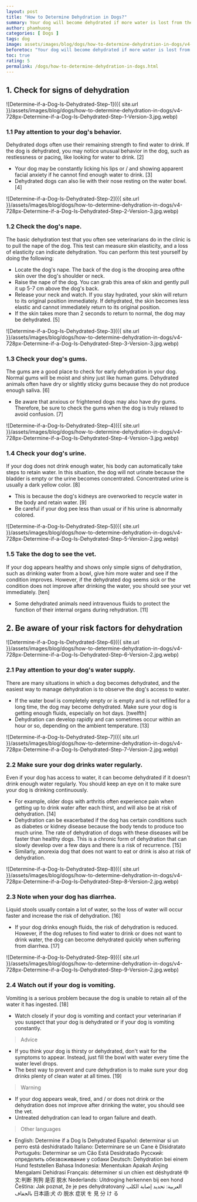 ```yaml
---
layout: post
title: "How to Determine Dehydration in Dogs?"
summary: Your dog will become dehydrated if more water is lost from the body than the dog drinks. For example, a dog with a stomach ache may become dehydrated through diarrhea or vomiting, thus risking dehydration quickly. In addition, there are many other reasons leading to dehydration in dogs. For example, if the dog does not drink a lot of water on hot days, the dog can become dehydrated quickly. The first step in treating your dog is to recognize dehydration by making sure the dog is drinking enough water or seeing the vet.
author: phamhuong
categories: [ Dogs ]
tags: dog
image: assets/images/blog/dogs/how-to-determine-dehydration-in-dogs/v4-728px-Determine-if-a-Dog-Is-Dehydrated-Step-8-Version-2.jpg.webp
beforetoc: "Your dog will become dehydrated if more water is lost from the body than the dog drinks. For example, a dog with a stomach ache may become dehydrated through diarrhea or vomiting, thus risking dehydration quickly. In addition, there are many other reasons leading to dehydration in dogs. For example, if the dog does not drink a lot of water on hot days, the dog can become dehydrated quickly. The first step in treating your dog is to recognize dehydration by making sure the dog is drinking enough water or seeing the vet."
toc: true
rating: 5
permalink: /dogs/how-to-determine-dehydration-in-dogs.html
---
```



## 1. Check for signs of dehydration

![Determine-if-a-Dog-Is-Dehydrated-Step-1]({{ site.url }}/assets/images/blog/dogs/how-to-determine-dehydration-in-dogs/v4-728px-Determine-if-a-Dog-Is-Dehydrated-Step-1-Version-3.jpg.webp)

### 1.1 Pay attention to your dog's behavior. 

Dehydrated dogs often use their remaining strength to find water to drink. If the dog is dehydrated, you may notice unusual behavior in the dog, such as restlessness or pacing, like looking for water to drink. [2]
- Your dog may be constantly licking his lips or / and showing apparent facial anxiety if he cannot find enough water to drink. [3]
- Dehydrated dogs can also lie with their nose resting on the water bowl. [4]

![Determine-if-a-Dog-Is-Dehydrated-Step-2]({{ site.url }}/assets/images/blog/dogs/how-to-determine-dehydration-in-dogs/v4-728px-Determine-if-a-Dog-Is-Dehydrated-Step-2-Version-3.jpg.webp)

### 1.2 Check the dog's nape. 

The basic dehydration test that you often see veterinarians do in the clinic is to pull the nape of the dog. This test can measure skin elasticity, and a loss of elasticity can indicate dehydration. You can perform this test yourself by doing the following:
- Locate the dog's nape. The back of the dog is the drooping area of ​​the skin over the dog's shoulder or neck.
- Raise the nape of the dog. You can grab this area of ​​skin and gently pull it up 5-7 cm above the dog's back.
- Release your neck and watch. If you stay hydrated, your skin will return to its original position immediately. If dehydrated, the skin becomes less elastic and cannot immediately return to its original position.
- If the skin takes more than 2 seconds to return to normal, the dog may be dehydrated. [5]

![Determine-if-a-Dog-Is-Dehydrated-Step-3]({{ site.url }}/assets/images/blog/dogs/how-to-determine-dehydration-in-dogs/v4-728px-Determine-if-a-Dog-Is-Dehydrated-Step-3-Version-3.jpg.webp)

### 1.3 Check your dog's gums. 

The gums are a good place to check for early dehydration in your dog. Normal gums will be moist and shiny just like human gums. Dehydrated animals often have dry or slightly sticky gums because they do not produce enough saliva. [6]
- Be aware that anxious or frightened dogs may also have dry gums. Therefore, be sure to check the gums when the dog is truly relaxed to avoid confusion. [7]

![Determine-if-a-Dog-Is-Dehydrated-Step-4]({{ site.url }}/assets/images/blog/dogs/how-to-determine-dehydration-in-dogs/v4-728px-Determine-if-a-Dog-Is-Dehydrated-Step-4-Version-3.jpg.webp)

### 1.4 Check your dog's urine. 

If your dog does not drink enough water, his body can automatically take steps to retain water. In this situation, the dog will not urinate because the bladder is empty or the urine becomes concentrated. Concentrated urine is usually a dark yellow color. [8]
- This is because the dog's kidneys are overworked to recycle water in the body and retain water. [9]
- Be careful if your dog pee less than usual or if his urine is abnormally colored.

![Determine-if-a-Dog-Is-Dehydrated-Step-5]({{ site.url }}/assets/images/blog/dogs/how-to-determine-dehydration-in-dogs/v4-728px-Determine-if-a-Dog-Is-Dehydrated-Step-5-Version-2.jpg.webp)

### 1.5 Take the dog to see the vet. 

If your dog appears healthy and shows only simple signs of dehydration, such as drinking water from a bowl, give him more water and see if the condition improves. However, if the dehydrated dog seems sick or the condition does not improve after drinking the water, you should see your vet immediately. [ten]
- Some dehydrated animals need intravenous fluids to protect the function of their internal organs during rehydration. [11]

## 2. Be aware of your risk factors for dehydration

![Determine-if-a-Dog-Is-Dehydrated-Step-6]({{ site.url }}/assets/images/blog/dogs/how-to-determine-dehydration-in-dogs/v4-728px-Determine-if-a-Dog-Is-Dehydrated-Step-6-Version-2.jpg.webp)

### 2.1 Pay attention to your dog's water supply. 

There are many situations in which a dog becomes dehydrated, and the easiest way to manage dehydration is to observe the dog's access to water.
- If the water bowl is completely empty or is empty and is not refilled for a long time, the dog may become dehydrated. Make sure your dog is getting enough fluids, especially on hot days. [twelfth]
- Dehydration can develop rapidly and can sometimes occur within an hour or so, depending on the ambient temperature. [13]

![Determine-if-a-Dog-Is-Dehydrated-Step-7]({{ site.url }}/assets/images/blog/dogs/how-to-determine-dehydration-in-dogs/v4-728px-Determine-if-a-Dog-Is-Dehydrated-Step-7-Version-2.jpg.webp)

### 2.2 Make sure your dog drinks water regularly. 

Even if your dog has access to water, it can become dehydrated if it doesn't drink enough water regularly. You should keep an eye on it to make sure your dog is drinking continuously.
- For example, older dogs with arthritis often experience pain when getting up to drink water after each thirst, and will also be at risk of dehydration. [14]
- Dehydration can be exacerbated if the dog has certain conditions such as diabetes or kidney disease because the body tends to produce too much urine. The rate of dehydration of dogs with these diseases will be faster than healthy dogs. This is a chronic form of dehydration that can slowly develop over a few days and there is a risk of recurrence. [15]
- Similarly, anorexia dog that does not want to eat or drink is also at risk of dehydration.

![Determine-if-a-Dog-Is-Dehydrated-Step-8]({{ site.url }}/assets/images/blog/dogs/how-to-determine-dehydration-in-dogs/v4-728px-Determine-if-a-Dog-Is-Dehydrated-Step-8-Version-2.jpg.webp)

### 2.3 Note when your dog has diarrhea. 

Liquid stools usually contain a lot of water, so the loss of water will occur faster and increase the risk of dehydration. [16]
- If your dog drinks enough fluids, the risk of dehydration is reduced. However, if the dog refuses to find water to drink or does not want to drink water, the dog can become dehydrated quickly when suffering from diarrhea. [17]

![Determine-if-a-Dog-Is-Dehydrated-Step-9]({{ site.url }}/assets/images/blog/dogs/how-to-determine-dehydration-in-dogs/v4-728px-Determine-if-a-Dog-Is-Dehydrated-Step-9-Version-2.jpg.webp)

### 2.4 Watch out if your dog is vomiting. 

Vomiting is a serious problem because the dog is unable to retain all of the water it has ingested. [18]
- Watch closely if your dog is vomiting and contact your veterinarian if you suspect that your dog is dehydrated or if your dog is vomiting constantly.

> Advice
- If you think your dog is thirsty or dehydrated, don't wait for the symptoms to appear. Instead, just fill the bowl with water every time the water level drops.
- The best way to prevent and cure dehydration is to make sure your dog drinks plenty of clean water at all times. [19]

> Warning
- If your dog appears weak, tired, and / or does not drink or the dehydration does not improve after drinking the water, you should see the vet.
- Untreated dehydration can lead to organ failure and death.

> Other languages
- English: Determine if a Dog Is Dehydrated Español: determinar si un perro está deshidratado Italiano: Determinare se un Cane è Disidratato Português: Determinar se um Cão Está Desidratado Русский: определить обезвоживание у собаки Deutsch: Dehydration bei einem Hund feststellen Bahasa Indonesia: Menentukan Apakah Anjing Mengalami Dehidrasi Français: déterminer si un chien est déshydraté 中文:判断 狗狗 是否 脱水 Nederlands: Uitdroging herkennen bij een hond Čeština: Jak poznat, že je pes dehydratovaný العربية: تحديد إصابة الكلب بالجفاف 日本語:犬 の 脱水 症状 を 見 分 け る
